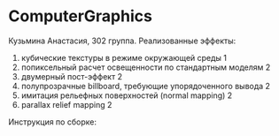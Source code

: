 # ComputerGraphics
Кузьмина Анастасия, 302 группа.
Реализованные эффекты:
1) кубические текстуры в режиме окружающей среды 1
2) попиксельный расчет освещенности по стандартным моделям 2
3) двумерный пост-эффект 2
4) полупрозрачные billboard, требующие упорядоченного вывода 2
5) имитация рельефных поверхностей (normal mapping) 2
6) parallax relief mapping 2

Инструкция по сборке:
